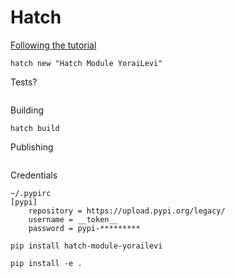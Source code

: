 # Hatch
[Following the tutorial](https://hatch.pypa.io/latest/intro/)
```
hatch new "Hatch Module YoraiLevi"
```
Tests?
```
```
Building
```
hatch build
```
Publishing
```
```

Credentials
```
~/.pypirc
[pypi]
    repository = https://upload.pypi.org/legacy/
    username = __token__
    password = pypi-*********
```

```
pip install hatch-module-yorailevi
```

```
pip install -e .
```
